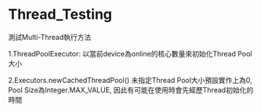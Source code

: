 # Thread_Testing

測試Multi-Thread執行方法

1.ThreadPoolExecutor:
以當前device為online的核心數量來初始化Thread Pool大小

2.Executors.newCachedThreadPool()
未指定Thread Pool大小預設實作上為0, Pool Size為Integer.MAX_VALUE, 因此有可能在使用時會先經歷Thread初始化的時間
